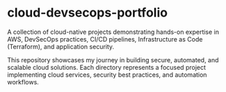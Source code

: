 # cloud-devsecops-portfolio
A collection of cloud-native projects demonstrating hands-on expertise in AWS, DevSecOps practices, CI/CD pipelines, Infrastructure as Code (Terraform), and application security.

This repository showcases my journey in building secure, automated, and scalable cloud solutions. Each directory represents a focused project implementing cloud services, security best practices, and automation workflows.
